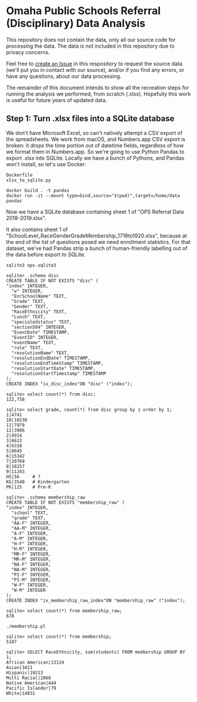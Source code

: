 # Omaha Public Schools Referral (Disciplinary) Data Analysis

This repository does not contain the data, only all our source code for processing
the data. The data is not included in this repository due to privacy concerns.

Feel free to [create an Issue](https://github.com/opennebraska/ops-referral/issues) in this
respository to request the source data (we'll put you in contact with our source), and/or
if you find any errors, or have any questions, about our data processing.

The remainder of this document intends to show all the recreation steps for running the
analysis we performed, from scratch (.xlsx). Hopefully this work is useful for future
years of updated data.

## Step 1: Turn .xlsx files into a SQLite database

We don't have Microsoft Excel, so can't natively attempt a CSV export of the spreadsheets.
We work from macOS, and Numbers.app CSV export is broken: it drops the time portion out of
datetime fields, regardless of how we format them in Numbers.app. So we're going to use Python
Pandas to export .xlsx into SQLite. Locally we have a bunch of Pythons, and Pandas won't
install, so let's use Docker:

    Dockerfile
    xlsx_to_sqlite.py

    docker build . -t pandas
    docker run -it --mount type=bind,source="$(pwd)",target=/home/data pandas

Now we have a SQLite database containing sheet 1 of "OPS Referral Data 2018-2019.xlsx".

It also contains sheet 1 of "SchoolLevel_RaceGenderGradeMembership_1718to1920.xlsx", because
at the end of the list of questions posed we need enrollment statistics. For that dataset, we've
had Pandas strip a bunch of human-friendly labelling out of the data before export to SQLite.

```
sqlite3 ops.sqlite3

sqlite> .schema disc
CREATE TABLE IF NOT EXISTS "disc" (
"index" INTEGER,
  "w" INTEGER,
  "EnrSchoolName" TEXT,
  "Grade" TEXT,
  "Gender" TEXT,
  "RaceEthnicity" TEXT,
  "Lunch" TEXT,
  "specialedstatus" TEXT,
  "section504" INTEGER,
  "EventDate" TIMESTAMP,
  "EventID" INTEGER,
  "eventName" TEXT,
  "role" TEXT,
  "resolutionName" TEXT,
  "resolutionEndDate" TIMESTAMP,
  "resolutionEndTimeStamp" TIMESTAMP,
  "resolutionStartDate" TIMESTAMP,
  "resolutionStartTimestamp" TIMESTAMP
);
CREATE INDEX "ix_disc_index"ON "disc" ("index");

sqlite> select count(*) from disc;
122,758

sqlite> select grade, count(*) from disc group by 1 order by 1;
1|4741
10|10238
11|7979
12|3986
2|4914
3|6613
4|6310
5|8645
6|15342
7|20769
8|18257
9|11243
HS|56     # ?
KG|3540   # Kindergarten
PK|125    # Pre-K

sqlite> .schema membership_raw
CREATE TABLE IF NOT EXISTS "membership_raw" (
"index" INTEGER,
  "school" TEXT,
  "grade" TEXT,
  "AA-F" INTEGER,
  "AA-M" INTEGER,
  "A-F" INTEGER,
  "A-M" INTEGER,
  "H-F" INTEGER,
  "H-M" INTEGER,
  "MR-F" INTEGER,
  "MR-M" INTEGER,
  "NA-F" INTEGER,
  "NA-M" INTEGER,
  "PI-F" INTEGER,
  "PI-M" INTEGER,
  "W-F" INTEGER,
  "W-M" INTEGER
);
CREATE INDEX "ix_membership_raw_index"ON "membership_raw" ("index");

sqlite> select count(*) from membership_raw;
678

./membership.pl

sqlite> select count(*) from membership;
5187

sqlite> SELECT RaceEthnicity, sum(students) FROM membership GROUP BY 1;
African American|13124
Asian|3421
Hispanic|19213
Multi Racial|2868
Native American|444
Pacific Islander|79
White|14031
```
